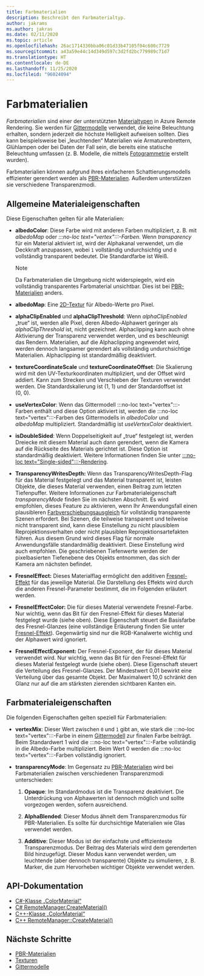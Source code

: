 ```yaml
---
title: Farbmaterialien
description: Beschreibt den Farbmaterialtyp.
author: jakrams
ms.author: jakras
ms.date: 02/11/2020
ms.topic: article
ms.openlocfilehash: 26ac1714330bba06c01d33b47105f04c600c7729
ms.sourcegitcommit: a43a59e44c14d349d597c3d2fd2bc779989c71d7
ms.translationtype: HT
ms.contentlocale: de-DE
ms.lasthandoff: 11/25/2020
ms.locfileid: "96024094"
---
```

# <a name="color-materials"></a>Farbmaterialien

*Farbmaterialien* sind einer der unterstützten [Materialtypen](../../concepts/materials.md) in Azure Remote Rendering. Sie werden für [Gittermodelle](../../concepts/meshes.md) verwendet, die keine Beleuchtung erhalten, sondern jederzeit die höchste Helligkeit aufweisen sollten. Dies kann beispielsweise bei „leuchtenden“ Materialien wie Armaturenbrettern, Glühlampen oder bei Daten der Fall sein, die bereits eine statische Beleuchtung umfassen (z. B. Modelle, die mittels [Fotogrammetrie](https://en.wikipedia.org/wiki/Photogrammetry) erstellt wurden).

Farbmaterialien können aufgrund ihres einfacheren Schattierungsmodells effizienter gerendert werden als [PBR-Materialien](pbr-materials.md). Außerdem unterstützen sie verschiedene Transparenzmodi.

## <a name="common-material-properties"></a>Allgemeine Materialeigenschaften

Diese Eigenschaften gelten für alle Materialien:

* **albedoColor**: Diese Farbe wird mit anderen Farben multipliziert, z. B. mit *albedoMap* oder *:::no-loc text="vertex":::-Farben*. Wenn *transparency* für ein Material aktiviert ist, wird der Alphakanal verwendet, um die Deckkraft anzupassen, wobei `1` vollständig undurchsichtig und `0` vollständig transparent bedeutet. Die Standardfarbe ist Weiß.

  > [!NOTE]
  > Da Farbmaterialien die Umgebung nicht widerspiegeln, wird ein vollständig transparentes Farbmaterial unsichtbar. Dies ist bei [PBR-Materialien](pbr-materials.md) anders.

* **albedoMap**: Eine [2D-Textur](../../concepts/textures.md) für Albedo-Werte pro Pixel.

* **alphaClipEnabled** und **alphaClipThreshold**: Wenn *alphaClipEnabled* „true“ ist, werden alle Pixel, deren Albedo-Alphawert geringer als *alphaClipThreshold* ist, nicht gezeichnet. Alphaclipping kann auch ohne Aktivierung der Transparenz verwendet werden, und es beschleunigt das Rendern. Materialien, auf die Alphaclipping angewendet wird, werden dennoch langsamer gerendert als vollständig undurchsichtige Materialien. Alphaclipping ist standardmäßig deaktiviert.

* **textureCoordinateScale** und **textureCoordinateOffset**: Die Skalierung wird mit den UV-Texturkoordinaten multipliziert, und der Offset wird addiert. Kann zum Strecken und Verschieben der Texturen verwendet werden. Die Standardskalierung ist (1, 1) und der Standardoffset ist (0, 0).

* **useVertexColor**: Wenn das Gittermodell :::no-loc text="vertex":::-Farben enthält und diese Option aktiviert ist, werden die :::no-loc text="vertex":::-Farben des Gittermodells in *albedoColor* und *albedoMap* multipliziert. Standardmäßig ist *useVertexColor* deaktiviert.

* **isDoubleSided**: Wenn Doppelseitigkeit auf „true“ festgelegt ist, werden Dreiecke mit diesem Material auch dann gerendert, wenn die Kamera auf die Rückseite des Materials gerichtet ist. Diese Option ist standardmäßig deaktiviert. Weitere Informationen finden Sie unter [:::no-loc text="Single-sided":::-Rendering](single-sided-rendering.md).

* **TransparencyWritesDepth:** Wenn das TransparencyWritesDepth-Flag für das Material festgelegt und das Material transparent ist, leisten Objekte, die dieses Material verwenden, einen Beitrag zum letzten Tiefenpuffer. Weitere Informationen zur Farbmaterialeigenschaft *transparencyMode* finden Sie im nächsten Abschnitt. Es wird empfohlen, dieses Feature zu aktivieren, wenn Ihr Anwendungsfall einen plausibleren [Farbverschiebungsausgleich](late-stage-reprojection.md) für vollständig transparente Szenen erfordert. Bei Szenen, die teilweise transparent und teilweise nicht transparent sind, kann diese Einstellung zu nicht plausiblem Reprojektionsverhalten oder nicht plausiblen Reprojektionsartefakten führen. Aus diesem Grund wird dieses Flag für normale Anwendungsfälle standardmäßig deaktiviert. Diese Einstellung wird auch empfohlen. Die geschriebenen Tiefenwerte werden der pixelbasierten Tiefenebene des Objekts entnommen, das sich der Kamera am nächsten befindet.

* **FresnelEffect:** Dieses Materialflag ermöglicht den additiven [Fresnel-Effekt](../../overview/features/fresnel-effect.md) für das jeweilige Material. Die Darstellung des Effekts wird durch die anderen Fresnel-Parameter bestimmt, die im Folgenden erläutert werden. 

* **FresnelEffectColor:** Die für dieses Material verwendete Fresnel-Farbe. Nur wichtig, wenn das Bit für den Fresnel-Effekt für dieses Material festgelegt wurde (siehe oben). Diese Eigenschaft steuert die Basisfarbe des Fresnel-Glanzes (eine vollständige Erläuterung finden Sie unter [Fresnel-Effekt](../../overview/features/fresnel-effect.md)). Gegenwärtig sind nur die RGB-Kanalwerte wichtig und der Alphawert wird ignoriert.

* **FresnelEffectExponent:** Der Fresnel-Exponent, der für dieses Material verwendet wird. Nur wichtig, wenn das Bit für den Fresnel-Effekt für dieses Material festgelegt wurde (siehe oben). Diese Eigenschaft steuert die Verteilung des Fresnel-Glanzes. Der Mindestwert 0,01 bewirkt eine Verteilung über das gesamte Objekt. Der Maximalwert 10,0 schränkt den Glanz nur auf die am stärksten zierenden sichtbaren Kanten ein.

## <a name="color-material-properties"></a>Farbmaterialeigenschaften

Die folgenden Eigenschaften gelten speziell für Farbmaterialien:

* **vertexMix**: Dieser Wert zwischen `0` und `1` gibt an, wie stark die :::no-loc text="vertex":::-Farbe in einem [Gittermodell](../../concepts/meshes.md) zur finalen Farbe beiträgt. Beim Standardwert 1 wird die :::no-loc text="vertex":::-Farbe vollständig in die Albedo-Farbe multipliziert. Beim Wert 0 werden die :::no-loc text="vertex":::-Farben vollständig ignoriert.

* **transparencyMode**: Im Gegensatz zu [PBR-Materialien](pbr-materials.md) wird bei Farbmaterialien zwischen verschiedenen Transparenzmodi unterschieden:

  1. **Opaque**: Im Standardmodus ist die Transparenz deaktiviert. Die Unterdrückung von Alphawerten ist dennoch möglich und sollte vorgezogen werden, sofern ausreichend.
  
  1. **AlphaBlended**: Dieser Modus ähnelt dem Transparenzmodus für PBR-Materialien. Es sollte für durchsichtige Materialien wie Glas verwendet werden.

  1. **Additive**: Dieser Modus ist der einfachste und effizienteste Transparenzmodus. Der Beitrag des Materials wird dem gerenderten Bild hinzugefügt. Dieser Modus kann verwendet werden, um leuchtende (aber dennoch transparente) Objekte zu simulieren, z. B. Marker, die zum Hervorheben wichtiger Objekte verwendet werden.

## <a name="api-documentation"></a>API-Dokumentation

* [C#-Klasse „ColorMaterial“](/dotnet/api/microsoft.azure.remoterendering.colormaterial)
* [C# RemoteManager.CreateMaterial()](/dotnet/api/microsoft.azure.remoterendering.remotemanager.creatematerial)
* [C++-Klasse „ColorMaterial“](/cpp/api/remote-rendering/colormaterial)
* [C++ RemoteManager::CreateMaterial()](/cpp/api/remote-rendering/remotemanager#creatematerial)

## <a name="next-steps"></a>Nächste Schritte

* [PBR-Materialien](pbr-materials.md)
* [Texturen](../../concepts/textures.md)
* [Gittermodelle](../../concepts/meshes.md)